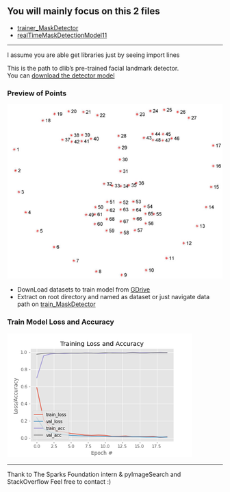 ## You will mainly focus on this 2 files
- [trainer_MaskDetector](https://github.com/yeasin50/faceMaskDetection/blob/master/trainer_MaskDetector.ipynb)
- [realTimeMaskDetectionModel11](https://github.com/yeasin50/faceMaskDetection/blob/master/realTimeMaskDetectionModel11.ipynb) 

-----
I assume you are able get libraries just by seeing import lines 

This is the path to dlib’s pre-trained facial landmark detector.  
You can [download the detector model](http://dlib.net/files/shape_predictor_68_face_landmarks.dat.bz2)


### Preview of Points
![Facial landMarks](https://github.com/yeasin50/faceMaskDetection/blob/master/images/facial_landmarks_68markup-768x619.jpg)
  
- DownLoad datasets to train model from [GDrive](https://drive.google.com/drive/folders/1G5UTOx7QBEWPssUcMI1HIk-HpoYZlckU?usp=sharing)
- Extract on root directory and named as dataset or just navigate data path on [train_MaskDetector](https://github.com/yeasin50/faceMaskDetection/blob/master/trainer_MaskDetector.ipynb)

### Train Model Loss and Accuracy
![Model Loss and Accuracy](https://github.com/yeasin50/faceMaskDetection/blob/master/plot.png)


------
Thank to The Sparks Foundation intern & pyImageSearch and StackOverflow 
Feel free to contact :)
